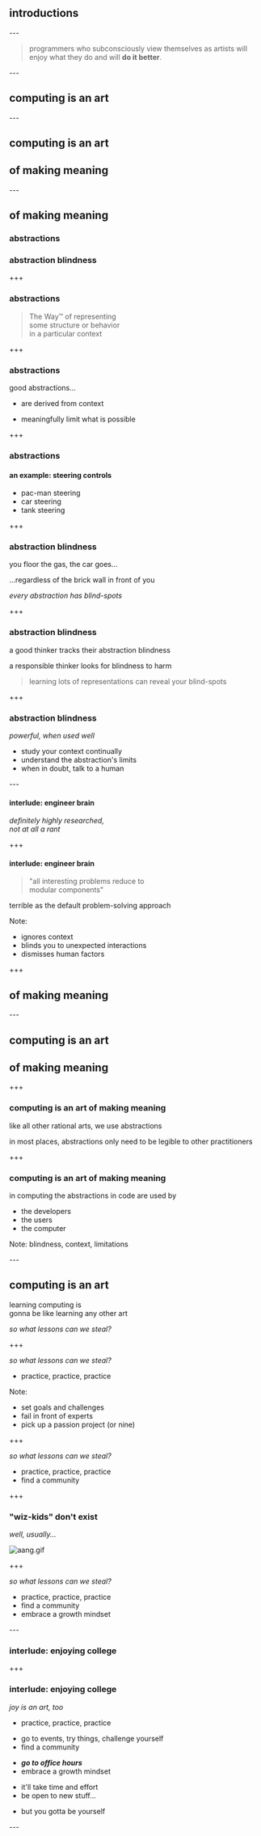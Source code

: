 <!-- .slide: data-auto-animate -->
## introductions


--- <!-- .slide: data-auto-animate -->

> programmers who subconsciously view themselves
> as artists will enjoy what they do and
> will **do it better**.
<!-- .element: class="fragment good" -->

--- <!-- .slide: data-auto-animate -->

## computing is an art

--- <!-- .slide: data-auto-animate -->

## computing is an art
## of making meaning

--- <!-- .slide: data-auto-animate -->

## of making meaning

### abstractions

### abstraction blindness

+++ <!-- .slide: data-auto-animate -->

### abstractions

> The Way™️ of representing <br> some
> structure or behavior <br> in a particular context

+++ <!-- .slide: data-auto-animate -->

### abstractions

good abstractions...
- are derived from context
<!-- .element: class="fragment" -->
- meaningfully limit what is possible
<!-- .element: class="fragment" -->

+++ <!-- .slide: data-auto-animate -->

### abstractions
#### an example: steering controls

- pac-man steering
- car steering
- tank steering

+++ <!-- .slide: data-auto-animate -->

### abstraction blindness

you floor the gas, the car goes...

...regardless of the brick wall in front of you

*every abstraction has blind-spots*

+++ <!-- .slide: data-auto-animate -->

### abstraction blindness

a good thinker tracks their abstraction blindness

a responsible thinker looks for blindness to harm

> learning lots of representations
> can reveal your blind-spots

+++ <!-- .slide: data-auto-animate -->

### abstraction blindness

*powerful, when used well*

- study your context continually
- understand the abstraction's limits
- when in doubt, talk to a human

--- <!-- .slide: data-auto-animate -->

#### interlude: engineer brain

*definitely highly researched, <br> not at all a rant*
<!-- .element: class="fragment" -->

+++ <!-- .slide: data-auto-animate -->

#### interlude: engineer brain

> "all interesting problems reduce to <br> modular components"
<!-- .element: class="fragment" -->

terrible as the default problem-solving approach
<!-- .element: class="fragment" -->

Note:
- ignores context
- blinds you to unexpected interactions
- dismisses human factors


+++ <!-- .slide: data-auto-animate -->

## of making meaning

--- <!-- .slide: data-auto-animate -->

## computing is an art
## of making meaning

+++ <!-- .slide: data-auto-animate -->

### computing is an art of making meaning

like all other rational arts, we use abstractions

in most places, abstractions only need to be
legible to other practitioners

+++ <!-- .slide: data-auto-animate -->

### computing is an art of making meaning

in computing the abstractions in code are used by
- the developers
- the users
- the computer

Note: blindness, context, limitations

--- <!-- .slide: data-auto-animate -->

## computing is an art

learning computing is <br>
gonna be like learning any other art
<!-- .element: class="fragment" -->

*so what lessons can we steal?*
<!-- .element: class="fragment" -->

+++ <!-- .slide: data-auto-animate -->

*so what lessons can we steal?*

- practice, practice, practice

Note:
- set goals and challenges
- fail in front of experts
- pick up a passion project (or nine)

+++ <!-- .slide: data-auto-animate -->

*so what lessons can we steal?*

- practice, practice, practice
- find a community

+++ <!-- .slide: data-auto-animate -->

### "wiz-kids" don't exist

*well, usually...*
<!-- .element: class="fragment small" -->

![aang.gif](aang.gif)

+++ <!-- .slide: data-auto-animate -->

*so what lessons can we steal?*

- practice, practice, practice
- find a community
- embrace a growth mindset

--- <!-- .slide: data-auto-animate -->

### interlude: enjoying college

+++ <!-- .slide: data-auto-animate -->

### interlude: enjoying college

*joy is an art, too*
- practice, practice, practice
<!-- .element: class="fragment" -->
  - go to events, try things, challenge yourself
- find a community
<!-- .element: class="fragment" -->
  - ***go to office hours***
- embrace a growth mindset
<!-- .element: class="fragment" -->
  - it'll take time and effort
- be open to new stuff...
<!-- .element: class="fragment" -->
  - but you gotta be yourself

--- <!-- .slide: data-auto-animate -->

